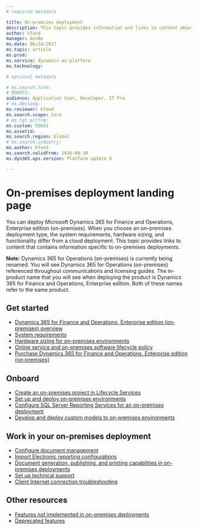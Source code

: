 ```yaml
---
# required metadata

title: On-premises deployment
description: This topic provides information and links to content about on-premises deployments.
author: kfend
manager: AnnBe
ms.date: 06/24/2017
ms.topic: article
ms.prod: 
ms.service: dynamics-ax-platform
ms.technology: 

# optional metadata

# ms.search.form: 
# ROBOTS: 
audience: Application User, Developer, IT Pro
# ms.devlang: 
ms.reviewer: kfend
ms.search.scope: Core
# ms.tgt_pltfrm: 
ms.custom: 55651
ms.assetid: 
ms.search.region: Global
# ms.search.industry: 
ms.author: kfend
ms.search.validFrom: 2016-08-30
ms.dyn365.ops.version: Platform update 8

---
```

# On-premises deployment landing page

You can deploy Microsoft Dynamics 365 for Finance and Operations, Enterprise edition (on-premises). When you choose an on-premises deployment type, the system requirements, hardware sizing, and functionality differ from a cloud deployment. This topic provides links to content that contains information specific to on-premises deployments.

**Note:** Dynamics 365 for Operations (on-premises) is currently being renamed. You will see Dynamics 365 for Operations (on-premises) referenced throughout communications and licensing guides. The in-product name that you will see when deploying the product is Dynamics 365 for Finance and Operations, Enterprise edition. Both of these names refer to the same product.

## Get started
- [Dynamics 365 for Finance and Operations, Enterprise edition (on-premises) overview](on-premises-overview.md)
- [System requirements](../get-started/system-requirements.md)
- [Hardware sizing for on-premises environments](../get-started/hardware-sizing-on-premises-environments.md)
- [Online service and on-premises software lifecycle policy](../migration-upgrade/versions-update-policy.md)
- [Purchase Dynamics 365 for Finance and Operations, Enterprise edition (on-premises)](../get-started/purchase-on-premises.md)

## Onboard
- [Create an on-premises project in Lifecycle Services](../lifecycle-services/lbd-create-lcs-on-prem-project.md)
- [Set up and deploy on-premises environments](setup-deploy-on-premises-environments.md)
- [Configure SQL Server Reporting Services for an on-premises deployment](../analytics/configure-ssrs-on-premises.md)
- [Develop and deploy custom models to on-premises environments](develop-deploy-custom-models-on-premises.md)

## Work in your on-premises deployment
- [Configure document management](/dynamics365/unified-operations/fin-and-ops/organization-administration/configure-document-management)
- [Import Electronic reporting configurations](../analytics/electronic-reporting-import-ger-configurations.md)
- [Document generation, publishing, and printing capabilities in on-premises deployments](../analytics/printing-capabilities-on-premises.md)
- [Set up technical support](../lifecycle-services/support-experience.md)
- [Client Internet connection troubleshooting](../user-interface/client-disconnected.md)

## Other resources
- [Features not implemented in on-premises deployments](../get-started/features-not-implemented-on-prem.md)
- [Deprecated features](../migration-upgrade/deprecated-features.md)
 
